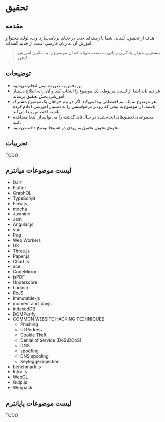 # تحقیق

## مقدمه
هدف از تحقیق، آشنایی شما با زمینه‌ای جدید در دنیای برنامه‌سازی وب، تولید محتوا و آموزش آن به زبان فارسی است. از قدیم گفته‌اند:


> بیشترین میزان یادگیری زمانی به دست می‌آید که آن موضوع را به دیگری آموزش دهی! 


## توضیحات
- این بخش به صورت تیمی انجام می‌شود.
- هر تیم باید ابتدا از لیست مربوطه، یک موضوع را انتخاب کند و آن را به اطلاع دستیار آموزشی بخش تحقیق برساند.
- هر موضوع به یک تیم اختصاص پیدا می‌کند. اگر دو تیم خواهان یک موضوع مشترک باشند، آن موضوع به تیمی که زودتر درخواستش را به دستیار آموزشی اعلام کرده باشد،
اختصاص پیدا می‌کند.
- مجموعه‌ی تحقیق‌های انجام‌شده در سال‌های گذشته را می‌توانید از [اینجا](https://github.com/ssc-public/Web-Research) مشاهده کنید.
- نحوه‌ی تحویل تحقیق به زودی در همینجا توضیح داده می‌شود.

## تجربیات
TODO
## لیست موضوعات میانترم
- Dart
- Flutter
- GraphQL
- TypeScript
- Flow.js
- mocha
- Jasmine
- Jest
- Angular.js
- vue
- Pug
- Web Workers
- D3
- Three.js
- Paper.js
- Chart.js
- ace
- CodeMirror
- jsPDF
- Underscore
- Lodash
- RxJS
- Immutable-js
- moment​ and ​ dayjs
- indexedDB
- DOMPurify
- COMMON WEBSITE HACKING TECHNIQUES
    - Phishing
    - UI Redress
    - Cookie Theft
    - Denial of Service (DoS\DDoS)
    - DNS
    - spoofing
    - DNS spoofing
    - Keylogger injection
- benchmark.js
- Intro.js
- WebGL
- Gulp.js
- Webpack

## لیست موضوعات پایانترم
TODO

